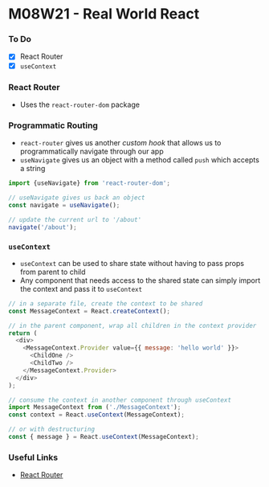 # M08W21 - Real World React

### To Do
- [x] React Router
- [x] `useContext`

### React Router
* Uses the `react-router-dom` package

### Programmatic Routing
* `react-router` gives us another _custom hook_ that allows us to programmatically navigate through our app
* `useNavigate` gives us an object with a method called `push` which accepts a string

```js
import {useNavigate} from 'react-router-dom';

// useNavigate gives us back an object
const navigate = useNavigate();

// update the current url to '/about'
navigate('/about');
```

### `useContext`
* `useContext` can be used to share state without having to pass props from parent to child
* Any component that needs access to the shared state can simply import the context and pass it to `useContext`

```js
// in a separate file, create the context to be shared
const MessageContext = React.createContext();

// in the parent component, wrap all children in the context provider
return (
  <div>
    <MessageContext.Provider value={{ message: 'hello world' }}>
      <ChildOne />
      <ChildTwo />
    </MessageContext.Provider>
  </div>
);

// consume the context in another component through useContext
import MessageContext from ('./MessageContext');
const context = React.useContext(MessageContext);

// or with destructuring
const { message } = React.useContext(MessageContext);
```

### Useful Links
* [React Router](https://reactrouter.com/en/main/start/tutorial)
